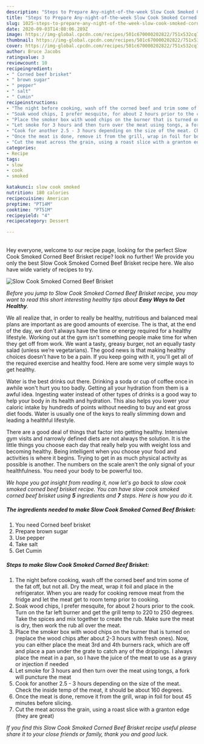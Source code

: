 ```yaml
---
description: "Steps to Prepare Any-night-of-the-week Slow Cook Smoked Corned Beef Brisket"
title: "Steps to Prepare Any-night-of-the-week Slow Cook Smoked Corned Beef Brisket"
slug: 1025-steps-to-prepare-any-night-of-the-week-slow-cook-smoked-corned-beef-brisket
date: 2020-09-03T14:08:06.289Z
image: https://img-global.cpcdn.com/recipes/501c670000202822/751x532cq70/slow-cook-smoked-corned-beef-brisket-recipe-main-photo.jpg
thumbnail: https://img-global.cpcdn.com/recipes/501c670000202822/751x532cq70/slow-cook-smoked-corned-beef-brisket-recipe-main-photo.jpg
cover: https://img-global.cpcdn.com/recipes/501c670000202822/751x532cq70/slow-cook-smoked-corned-beef-brisket-recipe-main-photo.jpg
author: Bruce Jacobs
ratingvalue: 3
reviewcount: 10
recipeingredient:
- " Corned beef brisket"
- " brown sugar"
- " pepper"
- " salt"
- " Cumin"
recipeinstructions:
- "The night before cooking, wash off the corned beef and trim some of the fat off, but not all. Dry the meat, wrap it foil and place in the refrigerator. When you are ready for cooking remove meat from the fridge and let the meat get to room temp prior to cooking."
- "Soak wood chips, I prefer mesquite, for about 2 hours prior to the cook. Turn on the far left burner and get the grill temp to 220 to 250 degrees. Take the spices and mix together to create the rub. Make sure the meat is dry, then work the rub all over the meat."
- "Place the smoker box with wood chips on the burner that is turned on (replace the wood chips after about 2-3 hours with fresh ones). Now, you can either place the meat 3rd and 4th burners rack, which are off and place a pan under the grate to catch any of the drippings. I always place the meat in a pan, so I have the juice of the meat to use as a gravy or injection if needed"
- "Let smoke for 3 hours and then turn over the meat using tongs, a fork will puncture the meat"
- "Cook for another 2.5 - 3 hours depending on the size of the meat. Check the inside temp of the meat, it should be about 160 degrees."
- "Once the meat is done, remove it from the grill, wrap in foil for bout 45 minutes before slicing."
- "Cut the meat across the grain, using a roast slice with a granton edge (they are great)"
categories:
- Recipe
tags:
- slow
- cook
- smoked

katakunci: slow cook smoked 
nutrition: 180 calories
recipecuisine: American
preptime: "PT14M"
cooktime: "PT51M"
recipeyield: "4"
recipecategory: Dessert

---
```

<br>
Hey everyone, welcome to our recipe page, looking for the perfect Slow Cook Smoked Corned Beef Brisket recipe? look no further! We provide you only the best Slow Cook Smoked Corned Beef Brisket recipe here. We also have wide variety of recipes to try.
<br>


![Slow Cook Smoked Corned Beef Brisket](https://img-global.cpcdn.com/recipes/501c670000202822/751x532cq70/slow-cook-smoked-corned-beef-brisket-recipe-main-photo.jpg)

<i>Before you jump to Slow Cook Smoked Corned Beef Brisket recipe, you may want to read this short interesting healthy tips about <strong>Easy Ways to Get Healthy</strong>.</i>

We all realize that, in order to really be healthy, nutritious and balanced meal plans are important as are good amounts of exercise. The  is that, at the end of the day, we don't always have the time or energy required for a healthy lifestyle. Working out at the gym isn't something people make time for when they get off from work. We want a tasty, greasy burger, not an equally tasty salad (unless we’re vegetarians). The good news is that making healthy choices doesn’t have to be a pain. If you keep going with it, you'll get all of the required exercise and healthy food. Here are some very simple ways to get healthy.

Water is the best drinks out there. Drinking a soda or cup of coffee once in awhile won't hurt you too badly. Getting all your hydration from them is a awful idea. Ingesting water instead of other types of drinks is a good way to help your body in its health and hydration. This also helps you lower your caloric intake by hundreds of points without needing to buy and eat gross diet foods. Water is usually one of the keys to really slimming down and leading a healthful lifestyle.

There are a good deal of things that factor into getting healthy. Intensive gym visits and narrowly defined diets are not always the solution. It is the little things you choose each day that really help you with weight loss and becoming healthy. Being intelligent when you choose your food and activities is where it begins. Trying to get in as much physical activity as possible is another. The numbers on the scale aren't the only signal of your healthfulness. You need your body to be powerful too. 


<i>We hope you got insight from reading it, now let's go back to slow cook smoked corned beef brisket recipe. You can have slow cook smoked corned beef brisket using <strong>5</strong> ingredients and <strong>7</strong> steps. Here is how you do it.
</i>

##### The ingredients needed to make Slow Cook Smoked Corned Beef Brisket:

1. You need  Corned beef brisket
1. Prepare  brown sugar
1. Use  pepper
1. Take  salt
1. Get  Cumin


##### Steps to make Slow Cook Smoked Corned Beef Brisket:

1. The night before cooking, wash off the corned beef and trim some of the fat off, but not all. Dry the meat, wrap it foil and place in the refrigerator. When you are ready for cooking remove meat from the fridge and let the meat get to room temp prior to cooking.
1. Soak wood chips, I prefer mesquite, for about 2 hours prior to the cook. Turn on the far left burner and get the grill temp to 220 to 250 degrees. Take the spices and mix together to create the rub. Make sure the meat is dry, then work the rub all over the meat.
1. Place the smoker box with wood chips on the burner that is turned on (replace the wood chips after about 2-3 hours with fresh ones). Now, you can either place the meat 3rd and 4th burners rack, which are off and place a pan under the grate to catch any of the drippings. I always place the meat in a pan, so I have the juice of the meat to use as a gravy or injection if needed
1. Let smoke for 3 hours and then turn over the meat using tongs, a fork will puncture the meat
1. Cook for another 2.5 - 3 hours depending on the size of the meat. Check the inside temp of the meat, it should be about 160 degrees.
1. Once the meat is done, remove it from the grill, wrap in foil for bout 45 minutes before slicing.
1. Cut the meat across the grain, using a roast slice with a granton edge (they are great)


<i>If you find this Slow Cook Smoked Corned Beef Brisket recipe useful please share it to your close friends or family, thank you and good luck.</i>

